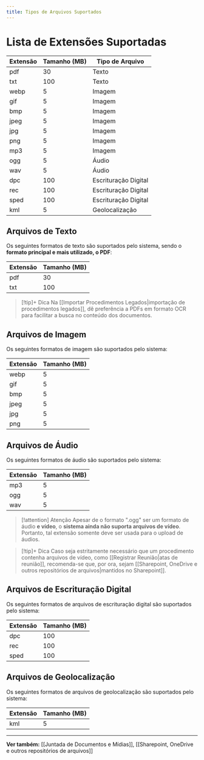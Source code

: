 ```yaml
---
title: Tipos de Arquivos Suportados
---
```

# Lista de Extensões Suportadas

| Extensão | Tamanho (MB) | Tipo de Arquivo      |
| -------- | ------------ | -------------------- |
| pdf      | 30           | Texto                |
| txt      | 100          | Texto                |
| webp     | 5            | Imagem               |
| gif      | 5            | Imagem               |
| bmp      | 5            | Imagem               |
| jpeg     | 5            | Imagem               |
| jpg      | 5            | Imagem               |
| png      | 5            | Imagem               |
| mp3      | 5            | Imagem               |
| ogg      | 5            | Áudio                |
| wav      | 5            | Áudio                |
| dpc      | 100          | Escrituração Digital |
| rec      | 100          | Escrituração Digital |
| sped     | 100          | Escrituração Digital |
| kml      | 5            | Geolocalização       |
## Arquivos de Texto
Os seguintes formatos de texto são suportados pelo sistema, sendo o **formato principal e mais utilizado, o PDF**:

| Extensão | Tamanho (MB) |
| -------- | ------------ |
| pdf      | 30           |
| txt      | 100          |
>[!tip]+ Dica
>Na [[Importar Procedimentos Legados|importação de procedimentos legados]], dê preferência a PDFs em formato OCR para facilitar a busca no conteúdo dos documentos.
## Arquivos de Imagem
Os seguintes formatos de imagem são suportados pelo sistema:

| Extensão | Tamanho (MB) |
| -------- | ------------ |
| webp     | 5            |
| gif      | 5            |
| bmp      | 5            |
| jpeg     | 5            |
| jpg      | 5            |
| png      | 5            |
## Arquivos de Áudio
Os seguintes formatos de áudio são suportados pelo sistema:

| Extensão | Tamanho (MB) |
| -------- | ------------ |
| mp3      | 5            |
| ogg      | 5            |
| wav      | 5            |
>[!attention] Atenção
> Apesar de o formato ".ogg" ser um formato de áudio **e vídeo**, o **sistema ainda não suporta arquivos de vídeo**. Portanto, tal extensão somente deve ser usada para o upload de áudios.

> [!tip]+ Dica 
> Caso seja estritamente necessário que um procedimento contenha arquivos de vídeo, como [[Registrar Reunião|atas de reunião]], recomenda-se que, por ora, sejam [[Sharepoint, OneDrive e outros repositórios de arquivos|mantidos no Sharepoint]].

## Arquivos de Escrituração Digital
Os seguintes formatos de arquivos de escrituração digital são suportados pelo sistema:

| Extensão | Tamanho (MB) |
| -------- | ------------ |
| dpc      | 100          |
| rec      | 100          |
| sped     | 100          |
## Arquivos de Geolocalização
Os seguintes formatos de arquivos de geolocalização são suportados pelo sistema:

| Extensão | Tamanho (MB) |
| -------- | ------------ |
| kml      | 5            |
___
**Ver também:** [[Juntada de Documentos e Mídias]], [[Sharepoint, OneDrive e outros repositórios de arquivos]]
